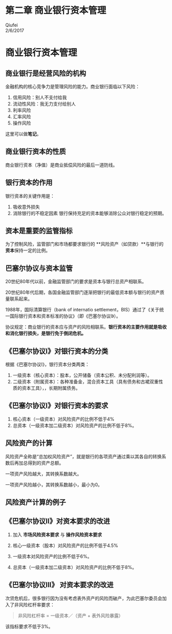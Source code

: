 # 第二章  商业银行资本管理
Qiufei  
2/6/2017  


# 商业银行资本管理 #

## 商业银行是经营风险的机构 ##
金融机构的核心竞争力是管理风险的能力。商业银行面临以下风险：

1. 信用风险：别人不支付给我
2. 流动性风险：我无力支付给别人
3. 利率风险
4. 汇率风险
5. 操作风险

<div class="notes">

这里可以做**笔记**。

</div>


## 商业银行资本的性质 ##

商业银行资本（净值）是商业抵偿风险的最后一道防线。

## 银行资本的作用 ##
银行资本的关键作用是：
1. 吸收意外损失
2. 消除银行的不稳定因素
银行保持充足的资本能够消除公众对银行稳定的预期。

## 资本是重要的监管指标 ##

为了控制风险，监管部门和市场都要求银行的
**风险资产（如贷款）**与银行的
**资本**保持一定的比例。

## 巴塞尔协议与资本监管 ##
20世纪80年代以前，金融监管部门的要求是资本与银行总资产相联系。

20世纪80年代后期，各国金融监管部门逐渐把银行的最低资本额与银行的资产质量联系起来。

1988年，国际清算银行（bank of internatio settlement，BIS）通过了《关于统一国际银行资本和资本标准的协议》（即《巴塞尔协议I》）。

协议规定：商业银行的资本应与资产的风险相联系。**银行资本的主要作用就是吸收和消化银行损失，是银行免于倒闭危机。**

## 《巴塞尔协议I》对银行资本的分类 ##
根据《巴塞尔协议I》，银行资本分类两类：
1. 一级资本（核心资本）：股本，公开储备（资本公积、未分配利润等）。
2. 二级资本（附属资本）：各种准备金，混合资本工具（具有债务和古裙双重性质的资本工具），，长期附属债务。

## 《巴塞尔协议I》对银行资本的要求 ##

1. 核心资本（一级资本）对风险资产的比例不低于4%
2. 总资本（一级资本加二级资本）对风险资产的比例不低于8%。

## 风险资产的计算 ##
风险资产全称是“总加权风险资产”，就是银行的各项资产通过乘以其各自的转换系数后再加总得到的资产总额。

一项资产风险越大，其转换系数越大。

一项资产风险越小，其转换系数越小，最小为0。

## 风险资产计算的例子 ##

## 《巴塞尔协议II》对资本要求的改进 ##

1. 加入
**市场风险资本要求**
与
**操作风险资本要求**

2. 核心一级资本（股本）对风险资产的比例不低于4.5%
3. 一级资本对风险资产的比例不低于6%。
4. 总资本（一级资本加二级资本）对风险资产的比例不低于8%。

## 《巴塞尔协议III》 对资本要求的改进 ##

次贷危机后，很多银行因为没有考虑表外资产的风险而破产，为此巴塞尔委员会加入了非风险杠杆率要求：

> 非风险杠杆率 = 一级资本／（资产 + 表外风险暴露）

该指标要求不低于3%。


